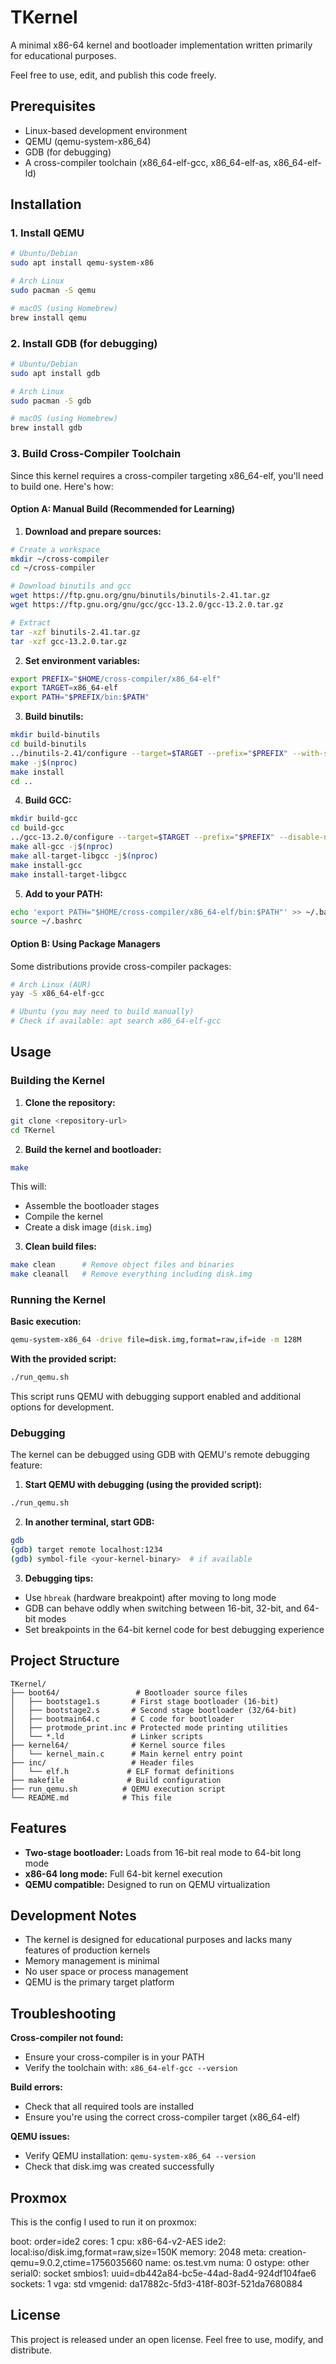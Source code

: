 # TKernel

A minimal x86-64 kernel and bootloader implementation written primarily for educational purposes. 

Feel free to use, edit, and publish this code freely.

## Prerequisites

- Linux-based development environment
- QEMU (qemu-system-x86_64)
- GDB (for debugging)
- A cross-compiler toolchain (x86_64-elf-gcc, x86_64-elf-as, x86_64-elf-ld)

## Installation

### 1. Install QEMU
```bash
# Ubuntu/Debian
sudo apt install qemu-system-x86

# Arch Linux
sudo pacman -S qemu

# macOS (using Homebrew)
brew install qemu
```

### 2. Install GDB (for debugging)
```bash
# Ubuntu/Debian
sudo apt install gdb

# Arch Linux
sudo pacman -S gdb

# macOS (using Homebrew)
brew install gdb
```

### 3. Build Cross-Compiler Toolchain

Since this kernel requires a cross-compiler targeting x86_64-elf, you'll need to build one. Here's how:

#### Option A: Manual Build (Recommended for Learning)

1. **Download and prepare sources:**
```bash
# Create a workspace
mkdir ~/cross-compiler
cd ~/cross-compiler

# Download binutils and gcc
wget https://ftp.gnu.org/gnu/binutils/binutils-2.41.tar.gz
wget https://ftp.gnu.org/gnu/gcc/gcc-13.2.0/gcc-13.2.0.tar.gz

# Extract
tar -xzf binutils-2.41.tar.gz
tar -xzf gcc-13.2.0.tar.gz
```

2. **Set environment variables:**
```bash
export PREFIX="$HOME/cross-compiler/x86_64-elf"
export TARGET=x86_64-elf
export PATH="$PREFIX/bin:$PATH"
```

3. **Build binutils:**
```bash
mkdir build-binutils
cd build-binutils
../binutils-2.41/configure --target=$TARGET --prefix="$PREFIX" --with-sysroot --disable-nls --disable-werror
make -j$(nproc)
make install
cd ..
```

4. **Build GCC:**
```bash
mkdir build-gcc
cd build-gcc
../gcc-13.2.0/configure --target=$TARGET --prefix="$PREFIX" --disable-nls --enable-languages=c,c++ --without-headers
make all-gcc -j$(nproc)
make all-target-libgcc -j$(nproc)
make install-gcc
make install-target-libgcc
```

5. **Add to your PATH:**
```bash
echo 'export PATH="$HOME/cross-compiler/x86_64-elf/bin:$PATH"' >> ~/.bashrc
source ~/.bashrc
```

#### Option B: Using Package Managers

Some distributions provide cross-compiler packages:

```bash
# Arch Linux (AUR)
yay -S x86_64-elf-gcc

# Ubuntu (you may need to build manually)
# Check if available: apt search x86_64-elf-gcc
```

## Usage

### Building the Kernel

1. **Clone the repository:**
```bash
git clone <repository-url>
cd TKernel
```

2. **Build the kernel and bootloader:**
```bash
make
```

This will:
- Assemble the bootloader stages
- Compile the kernel
- Create a disk image (`disk.img`)

3. **Clean build files:**
```bash
make clean      # Remove object files and binaries
make cleanall   # Remove everything including disk.img
```

### Running the Kernel

**Basic execution:**
```bash
qemu-system-x86_64 -drive file=disk.img,format=raw,if=ide -m 128M
```

**With the provided script:**
```bash
./run_qemu.sh
```

This script runs QEMU with debugging support enabled and additional options for development.

### Debugging

The kernel can be debugged using GDB with QEMU's remote debugging feature:

1. **Start QEMU with debugging (using the provided script):**
```bash
./run_qemu.sh
```

2. **In another terminal, start GDB:**
```bash
gdb
(gdb) target remote localhost:1234
(gdb) symbol-file <your-kernel-binary>  # if available
```

3. **Debugging tips:**
- Use `hbreak` (hardware breakpoint) after moving to long mode
- GDB can behave oddly when switching between 16-bit, 32-bit, and 64-bit modes
- Set breakpoints in the 64-bit kernel code for best debugging experience

## Project Structure

```
TKernel/
├── boot64/                 # Bootloader source files
│   ├── bootstage1.s       # First stage bootloader (16-bit)
│   ├── bootstage2.s       # Second stage bootloader (32/64-bit)
│   ├── bootmain64.c       # C code for bootloader
│   ├── protmode_print.inc # Protected mode printing utilities
│   └── *.ld               # Linker scripts
├── kernel64/              # Kernel source files
│   └── kernel_main.c      # Main kernel entry point
├── inc/                   # Header files
│   └── elf.h             # ELF format definitions
├── makefile              # Build configuration
├── run_qemu.sh          # QEMU execution script
└── README.md            # This file
```

## Features

- **Two-stage bootloader:** Loads from 16-bit real mode to 64-bit long mode
- **x86-64 long mode:** Full 64-bit kernel execution
- **QEMU compatible:** Designed to run on QEMU virtualization

## Development Notes

- The kernel is designed for educational purposes and lacks many features of production kernels
- Memory management is minimal
- No user space or process management
- QEMU is the primary target platform

## Troubleshooting

**Cross-compiler not found:**
- Ensure your cross-compiler is in your PATH
- Verify the toolchain with: `x86_64-elf-gcc --version`

**Build errors:**
- Check that all required tools are installed
- Ensure you're using the correct cross-compiler target (x86_64-elf)

**QEMU issues:**
- Verify QEMU installation: `qemu-system-x86_64 --version`
- Check that disk.img was created successfully

## Proxmox
This is the config I used to run it on proxmox:

boot: order=ide2
cores: 1
cpu: x86-64-v2-AES
ide2: local:iso/disk.img,format=raw,size=150K
memory: 2048
meta: creation-qemu=9.0.2,ctime=1756035660
name: os.test.vm
numa: 0
ostype: other
serial0: socket
smbios1: uuid=db442a84-bc5e-44ad-8ad4-924df104fae6
sockets: 1
vga: std
vmgenid: da17882c-5fd3-418f-803f-521da7680884

## License

This project is released under an open license. Feel free to use, modify, and distribute.
